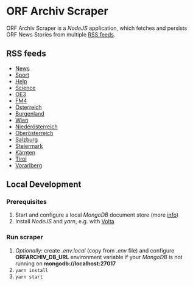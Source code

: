 # ORF Archiv Scraper

ORF Archiv Scraper is a *NodeJS* application, which fetches and persists ORF News Stories from multiple
[RSS feeds](https://rss.orf.at).

## RSS feeds

* [News](https://rss.orf.at/news.xml)
* [Sport](https://rss.orf.at/sport.xml)
* [Help](https://rss.orf.at/help.xml)
* [Science](https://rss.orf.at/science.xml)
* [OE3](https://rss.orf.at/oe3.xml)
* [FM4](https://rss.orf.at/fm4.xml)
* [Österreich](https://rss.orf.at/oesterreich.xml)
* [Burgenland](https://rss.orf.at/burgenland.xml)
* [Wien](https://rss.orf.at/wien.xml)
* [Niederösterreich](https://rss.orf.at/noe.xml)
* [Oberösterreich](https://rss.orf.at/ooe.xml)
* [Salzburg](https://rss.orf.at/salzburg.xml)
* [Steiermark](https://rss.orf.at/steiermark.xml)
* [Kärnten](https://rss.orf.at/kaernten.xml)
* [Tirol](https://rss.orf.at/tirol.xml)
* [Vorarlberg](https://rss.orf.at/vorarlberg.xml)

## Local Development

### Prerequisites

1. Start and configure a local *MongoDB* document store (more [info](../db/README.md))
2. Install *NodeJS* and *yarn*, e.g. with [Volta](https://volta.sh/)

### Run scraper

1. *Optionally*: create *.env.local* (copy from *.env* file) and configure **ORFARCHIV_DB_URL** environment variable if
   your *MongoDB* is not running on **mongodb://localhost:27017**
2. `yarn install`
3. `yarn start`
